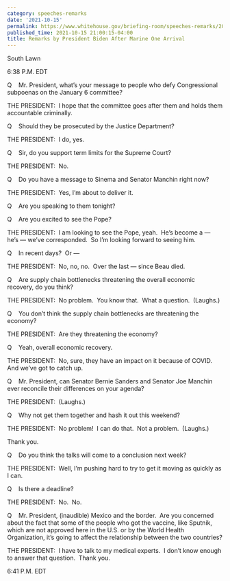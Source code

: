 ```yaml
---
category: speeches-remarks
date: '2021-10-15'
permalink: https://www.whitehouse.gov/briefing-room/speeches-remarks/2021/10/15/remarks-by-president-biden-after-marine-one-arrival-7/
published_time: 2021-10-15 21:00:15-04:00
title: Remarks by President Biden After Marine One Arrival
---
```

 
South Lawn

6:38 P.M. EDT

Q    Mr. President, what’s your message to people who defy Congressional
subpoenas on the January 6 committee?

THE PRESIDENT:  I hope that the committee goes after them and holds them
accountable criminally.

Q    Should they be prosecuted by the Justice Department?

THE PRESIDENT:  I do, yes.

Q    Sir, do you support term limits for the Supreme Court?

THE PRESIDENT:  No.

Q    Do you have a message to Sinema and Senator Manchin right now?

THE PRESIDENT:  Yes, I’m about to deliver it.

Q    Are you speaking to them tonight?

Q    Are you excited to see the Pope?

THE PRESIDENT:  I am looking to see the Pope, yeah.  He’s become a —
he’s — we’ve corresponded.  So I’m looking forward to seeing him.

Q    In recent days?  Or —

THE PRESIDENT:  No, no, no.  Over the last — since Beau died.

Q    Are supply chain bottlenecks threatening the overall economic
recovery, do you think?

THE PRESIDENT:  No problem.  You know that.  What a question.  (Laughs.)

Q    You don’t think the supply chain bottlenecks are threatening the
economy?

THE PRESIDENT:  Are they threatening the economy?

Q    Yeah, overall economic recovery.

THE PRESIDENT:  No, sure, they have an impact on it because of COVID. 
And we’ve got to catch up.

Q    Mr. President, can Senator Bernie Sanders and Senator Joe Manchin
ever reconcile their differences on your agenda?

THE PRESIDENT:  (Laughs.)

Q    Why not get them together and hash it out this weekend?

THE PRESIDENT:  No problem!  I can do that.  Not a problem.  (Laughs.)

Thank you.

Q    Do you think the talks will come to a conclusion next week?

THE PRESIDENT:  Well, I’m pushing hard to try to get it moving as
quickly as I can.

Q    Is there a deadline?

THE PRESIDENT:  No.  No.

Q    Mr. President, (inaudible) Mexico and the border.  Are you
concerned about the fact that some of the people who got the vaccine,
like Sputnik, which are not approved here in the U.S. or by the World
Health Organization, it’s going to affect the relationship between the
two countries?

THE PRESIDENT:  I have to talk to my medical experts.  I don’t know
enough to answer that question.  Thank you.

6:41 P.M. EDT
